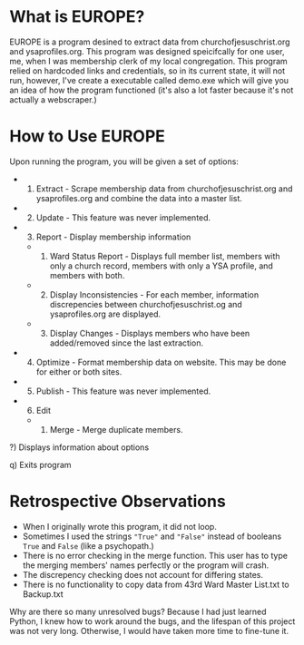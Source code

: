 # What is EUROPE?

EUROPE is a program desined to extract data from churchofjesuschrist.org and ysaprofiles.org. This program was designed speicifcally for one user, me, when I was membership clerk of my local congregation. This program relied on hardcoded links and credentials, so in its current state, it will not run, however, I've create a executable called demo.exe which will give you an idea of how the program functioned (it's also a lot faster because it's not actually a webscraper.)

# How to Use EUROPE

Upon running the program, you will be given a set of options:

* 1) Extract - Scrape membership data from churchofjesuschrist.org and ysaprofiles.org and combine the data into a master list.
* 2) Update - This feature was never implemented.
* 3) Report - Display membership information
    * 1) Ward Status Report - Displays full member list, members with only a church record, members with only a YSA profile, and members with both.
    * 2) Display Inconsistencies - For each member, information discrepencies between churchofjesuschrist.og and ysaprofiles.org are displayed.
    * 3) Display Changes - Displays members who have been added/removed since the last extraction.
* 4) Optimize - Format membership data on website. This may be done for either or both sites.
* 5) Publish - This feature was never implemented.
* 6) Edit
   * 1) Merge - Merge duplicate members.
    
?) Displays information about options

q) Exits program

# Retrospective Observations

* When I originally wrote this program, it did not loop.
* Sometimes I used the strings `"True"` and `"False"` instead of booleans `True` and `False` (like a psychopath.)
* There is no error checking in the merge function. This user has to type the merging members' names perfectly or the program will crash.
* The discrepency checking does not account for differing states.
* There is no functionality to copy data from 43rd Ward Master List.txt to Backup.txt

Why are there so many unresolved bugs? Because I had just learned Python, I knew how to work around the bugs, and the lifespan of this project was not very long. Otherwise, I would have taken more time to fine-tune it.


